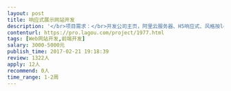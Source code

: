```yaml
---                
layout: post       
title: 响应式展示网站开发           
description: '</br>项目需求：</br>开发公司主页，阿里云服务器、H5响应式、风格按logo来定、需要部分特效、</br>模块：主页、产品*3、留言、剩下是链接；</br></br>人员要求：</br>使用主流的开发框架</br>'     
contenturl: https://pro.lagou.com/project/1977.html      
tags: [Web网站开发,前端开发]            
salary: 3000-5000元          
publish_time: 2017-02-21 19:18:39         
review: 1322人                   
apply: 12人                   
recommend: 0人                   
time_range: 1-2周              
---                 
```

